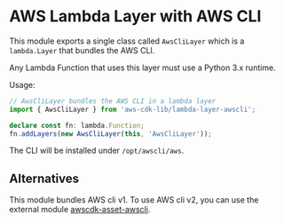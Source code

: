 # AWS Lambda Layer with AWS CLI

This module exports a single class called `AwsCliLayer` which is a `lambda.Layer` that bundles the AWS CLI.

Any Lambda Function that uses this layer must use a Python 3.x runtime.

Usage:

```ts
// AwsCliLayer bundles the AWS CLI in a lambda layer
import { AwsCliLayer } from 'aws-cdk-lib/lambda-layer-awscli';

declare const fn: lambda.Function;
fn.addLayers(new AwsCliLayer(this, 'AwsCliLayer'));
```

The CLI will be installed under `/opt/awscli/aws`.

## Alternatives

This module bundles AWS cli v1. To use AWS cli v2, you can use the
external module [awscdk-asset-awscli](https://github.com/cdklabs/awscdk-asset-awscli/tree/awscli-v2/main).
